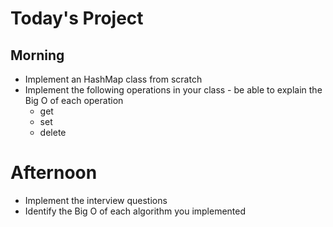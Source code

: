 # Today's Project

## Morning

* Implement an HashMap class from scratch
* Implement the following operations in your class - be able to explain the Big O of each operation
    * get
    * set
    * delete

# Afternoon

* Implement the interview questions
* Identify the Big O of each algorithm you implemented

